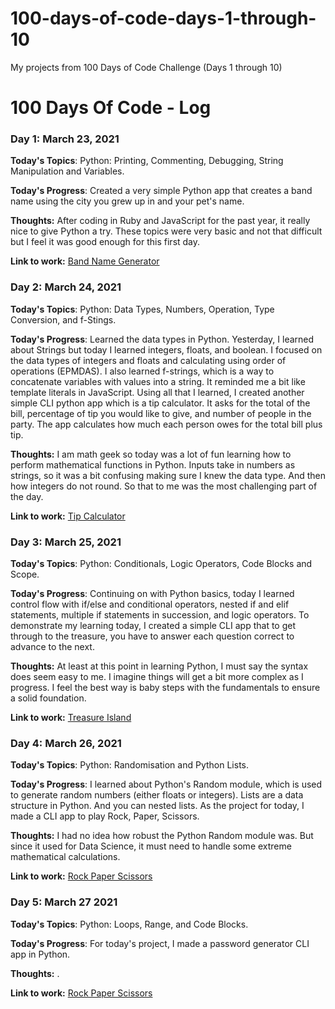 # 100-days-of-code-days-1-through-10

My projects from 100 Days of Code Challenge (Days 1 through 10)

# 100 Days Of Code - Log

### Day 1: March 23, 2021

**Today's Topics**: Python: Printing, Commenting, Debugging, String Manipulation and Variables.

**Today's Progress**: Created a very simple Python app that creates a band name using the city you grew up in and your pet's name.

**Thoughts:** After coding in Ruby and JavaScript for the past year, it really nice to give Python a try. These topics were very basic and not that difficult but I feel it was good enough for this first day.

**Link to work:** [Band Name Generator](https://replit.com/@matthewmjm/Band-Name-Generator#main.py)

### Day 2: March 24, 2021

**Today's Topics**: Python: Data Types, Numbers, Operation, Type Conversion, and f-Stings.

**Today's Progress**: Learned the data types in Python. Yesterday, I learned about Strings but today I learned integers, floats, and boolean. I focused on the data types of integers and floats and calculating using order of operations (EPMDAS). I also learned f-strings, which is a way to concatenate variables with values into a string. It reminded me a bit like template literals in JavaScript. Using all that I learned, I created another simple CLI python app which is a tip calculator. It asks for the total of the bill, percentage of tip you would like to give, and number of people in the party. The app calculates how much each person owes for the total bill plus tip.

**Thoughts:** I am math geek so today was a lot of fun learning how to perform mathematical functions in Python. Inputs take in numbers as strings, so it was a bit confusing making sure I knew the data type. And then how integers do not round. So that to me was the most challenging part of the day.

**Link to work:** [Tip Calculator](https://replit.com/@matthewmjm/Tip-Calculator#main.py)

### Day 3: March 25, 2021

**Today's Topics**: Python: Conditionals, Logic Operators, Code Blocks and Scope.

**Today's Progress**: Continuing on with Python basics, today I learned control flow with if/else and conditional operators, nested if and elif statements, multiple if statements in succession, and logic operators. To demonstrate my learning today, I created a simple CLI app that to get through to the treasure, you have to answer each question correct to advance to the next.

**Thoughts:** At least at this point in learning Python, I must say the syntax does seem easy to me. I imagine things will get a bit more complex as I progress. I feel the best way is baby steps with the fundamentals to ensure a solid foundation.

**Link to work:** [Treasure Island](https://replit.com/@matthewmjm/Treasure-Island#main.py)

### Day 4: March 26, 2021

**Today's Topics**: Python: Randomisation and Python Lists.

**Today's Progress**: I learned about Python's Random module, which is used to generate random numbers (either floats or integers). Lists are a data structure in Python. And you can nested lists. As the project for today, I made a CLI app to play Rock, Paper, Scissors.

**Thoughts:** I had no idea how robust the Python Random module was. But since it used for Data Science, it must need to handle some extreme mathematical calculations.

**Link to work:** [Rock Paper Scissors](https://replit.com/@matthewmjm/Rock-Paper-Scissors#main.py)

### Day 5: March 27 2021

**Today's Topics**: Python: Loops, Range, and Code Blocks.

**Today's Progress**: For today's project, I made a password generator CLI app in Python.

**Thoughts:** .

**Link to work:** [Rock Paper Scissors](https://replit.com/@matthewmjm/Password-Generator#main.py)
